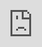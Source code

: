 ```yaml
---
aliases:
tags:
    - 历史
    - 中国近现代史
    - 可视化地图
date created: 2022-01-25 21:40:47
date modified: 2022-01-27 21:24:25
date updated: 2022-12-01 17:55:23
title: 中国近现代史事件可视化地图
---
```



项目地址: [ztjryg4/ChineseModernHistoryMap: 中国近代史可视化/中国近代史事件地图 (github.com)](https://github.com/ztjryg4/ChineseModernHistoryMap)

<iframe src="http://history.imztj.cn" allow="fullscreen" style="height: 100%; width: 100%; position: absolute;top: 0; left: 0;border: 0;"></iframe>
